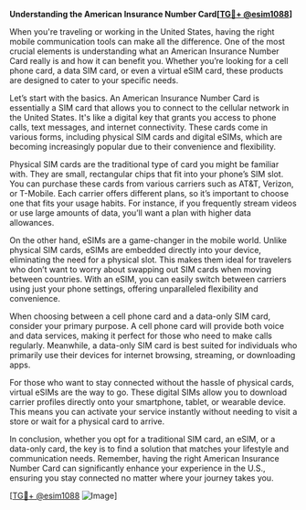 **Understanding the American Insurance Number Card[[TG💪+ @esim1088](https://t.me/s/esim1088)]**

When you're traveling or working in the United States, having the right mobile communication tools can make all the difference. One of the most crucial elements is understanding what an American Insurance Number Card really is and how it can benefit you. Whether you’re looking for a cell phone card, a data SIM card, or even a virtual eSIM card, these products are designed to cater to your specific needs.

Let’s start with the basics. An American Insurance Number Card is essentially a SIM card that allows you to connect to the cellular network in the United States. It's like a digital key that grants you access to phone calls, text messages, and internet connectivity. These cards come in various forms, including physical SIM cards and digital eSIMs, which are becoming increasingly popular due to their convenience and flexibility.

Physical SIM cards are the traditional type of card you might be familiar with. They are small, rectangular chips that fit into your phone’s SIM slot. You can purchase these cards from various carriers such as AT&T, Verizon, or T-Mobile. Each carrier offers different plans, so it’s important to choose one that fits your usage habits. For instance, if you frequently stream videos or use large amounts of data, you’ll want a plan with higher data allowances.

On the other hand, eSIMs are a game-changer in the mobile world. Unlike physical SIM cards, eSIMs are embedded directly into your device, eliminating the need for a physical slot. This makes them ideal for travelers who don’t want to worry about swapping out SIM cards when moving between countries. With an eSIM, you can easily switch between carriers using just your phone settings, offering unparalleled flexibility and convenience.

When choosing between a cell phone card and a data-only SIM card, consider your primary purpose. A cell phone card will provide both voice and data services, making it perfect for those who need to make calls regularly. Meanwhile, a data-only SIM card is best suited for individuals who primarily use their devices for internet browsing, streaming, or downloading apps.

For those who want to stay connected without the hassle of physical cards, virtual eSIMs are the way to go. These digital SIMs allow you to download carrier profiles directly onto your smartphone, tablet, or wearable device. This means you can activate your service instantly without needing to visit a store or wait for a physical card to arrive.

In conclusion, whether you opt for a traditional SIM card, an eSIM, or a data-only card, the key is to find a solution that matches your lifestyle and communication needs. Remember, having the right American Insurance Number Card can significantly enhance your experience in the U.S., ensuring you stay connected no matter where your journey takes you.

[[TG💪+ @esim1088](https://t.me/s/esim1088) ![Image](https://i.postimg.cc/Y0z9fWf4/image.png)]